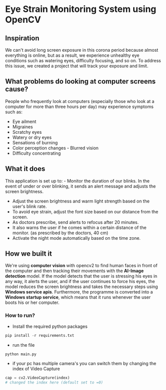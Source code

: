 # Eye Strain Monitoring System using OpenCV

## Inspiration
We can't avoid long screen exposure in this corona period because almost everything is online, but as a result, we experience unhealthy eye conditions such as watering eyes, difficulty focusing, and so on. To address this issue, we created a project that will track your exposure and limit.

## What problems do looking at computer screens cause?
People who frequently look at computers (especially those who look at a computer for more than three hours per day) may experience symptoms such as:
- Eye ailment
- Migraines
- Scratchy eyes
- Watery or dry eyes
- Sensations of burning
- Color perception changes - Blurred vision
- Difficulty concentrating

## What it does
This application is set up to: - Monitor the duration of our blinks. In the event of under or over blinking, it sends an alert message and adjusts the screen brightness.
- Adjust the screen brightness and warm light strength based on the user's blink rate.
- To avoid eye strain, adjust the font size based on our distance from the screen.
- As doctors prescribe, send alerts to refocus after 20 minutes.
- It also warns the user if he comes within a certain distance of the monitor. (as prescribed by the doctors, 40 cm)
- Activate the night mode automatically based on the time zone.
 
## How we built it
We're using **computer vision** with opencv2 to find human faces in front of the computer and then tracking their movements with the **AI-Image detection** model. If the model detects that the user is stressing his eyes in any way, it alerts the user, and if the user continues to force his eyes, the model reduces the screen brightness and takes the necessary steps using **Windows service apis**. Furthermore, the programme is converted into a **Windows startup service**, which means that it runs whenever the user boots his or her computer.

### How to run?
- Install the required python packages
```py 
pip install -r requirements.txt
```
- run the file 
```py 
python main.py
```
- if your pc has multiple camera's you can switch them by changing the index of Video Capture
```py
cap = cv2.VideoCapture(index)
# changed the index here (default set to =0)
```
